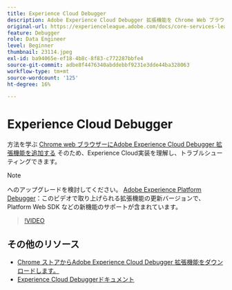 ```yaml
---
title: Experience Cloud Debugger
description: Adobe Experience Cloud Debugger 拡張機能を Chrome Web ブラウザーに追加して、実装を理解し、トラブルシューティングする方法についてExperience Cloudします。
original-url: https://experienceleague.adobe.com/docs/core-services-learn/tutorials/debugger/add-the-extension.html
feature: Debugger
role: Data Engineer
level: Beginner
thumbnail: 23114.jpeg
exl-id: ba94065e-ef18-4b8c-8f83-c772287bbfe4
source-git-commit: adbe8f4476340abddebbf9231e3dde44ba328063
workflow-type: tm+mt
source-wordcount: '125'
ht-degree: 16%

---
```


# Experience Cloud Debugger

方法を学ぶ [Chrome web ブラウザーにAdobe Experience Cloud Debugger 拡張機能を追加する](https://chrome.google.com/webstore/detail/adobe-experience-cloud-de/ocdmogmohccmeicdhlhhgepeaijenapj) そのため、Experience Cloud実装を理解し、トラブルシューティングできます。

>[!NOTE]
>
>へのアップグレードを検討してください。 [Adobe Experience Platform Debugger](../overview.md)：このビデオで取り上げられる拡張機能の更新バージョンで、Platform Web SDK などの新機能のサポートが含まれています。

>[!VIDEO](https://video.tv.adobe.com/v/23114/?quality=12)

## その他のリソース

* [Chrome ストアからAdobe Experience Cloud Debugger 拡張機能をダウンロードします。](https://chrome.google.com/webstore/detail/adobe-experience-cloud-de/ocdmogmohccmeicdhlhhgepeaijenapj)
* [Experience Cloud Debuggerドキュメント](https://docs.adobe.com/content/help/ja-JP/experience-cloud/user-guides/home.translate.html)
